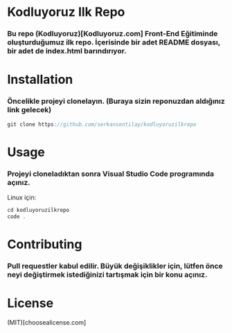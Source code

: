 # Kodluyoruz Ilk Repo

### Bu repo (Kodluyoruz)[Kodluyoruz.com] Front-End Eğitiminde oluşturduğumuz ilk repo. İçerisinde bir adet README dosyası, bir adet de index.html barındırıyor.

# Installation

### Öncelikle projeyi clonelayın. (Buraya sizin reponuzdan aldığınız link gelecek)

```javascript
git clone https://github.com/serkansentilay/kodluyoruzilkrepo
```

# Usage 

### Projeyi cloneladıktan sonra Visual Studio Code programında açınız.

Linux için:

```javascript
cd kodluyoruzilkrepo
code .
```

# Contributing

### Pull requestler kabul edilir. Büyük değişiklikler için, lütfen önce neyi değiştirmek istediğinizi tartışmak için bir konu açınız.

# License

(MIT)[choosealicense.com]